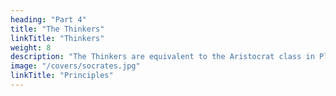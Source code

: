 ```yaml
---
heading: "Part 4"
title: "The Thinkers"
linkTitle: "Thinkers"
weight: 8
description: "The Thinkers are equivalent to the Aristocrat class in Plato ('ariston' means 'the best') and the Brahmin class in the Hindu varna system"
image: "/covers/socrates.jpg"
linkTitle: "Principles"
---
```

